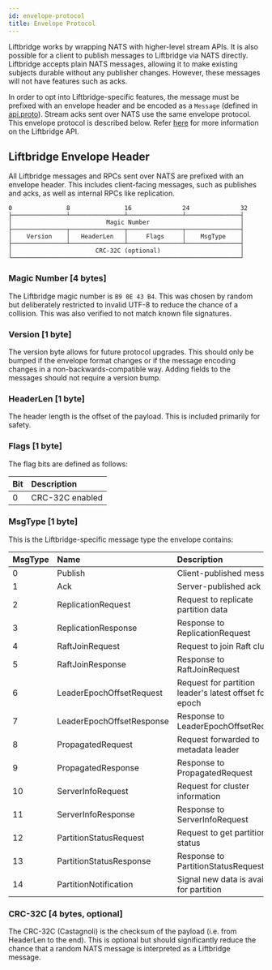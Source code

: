 ```yaml
---
id: envelope-protocol
title: Envelope Protocol
---
```


Liftbridge works by wrapping NATS with higher-level stream APIs. It is also
possible for a client to publish messages to Liftbridge via NATS directly.
Liftbridge accepts plain NATS messages, allowing it to make existing subjects
durable without any publisher changes. However, these messages will not have
features such as acks.

In order to opt into Liftbridge-specific features, the message must be prefixed
with an envelope header and be encoded as a `Message` (defined in
[api.proto](https://github.com/liftbridge-io/liftbridge-api/blob/master/api.proto)).
Stream acks sent over NATS use the same envelope protocol. This envelope
protocol is described below. Refer
[here](https://github.com/liftbridge-io/liftbridge-api) for more information on
the Liftbridge API.

## Liftbridge Envelope Header

All Liftbridge messages and RPCs sent over NATS are prefixed with an envelope
header. This includes client-facing messages, such as publishes and acks, as
well as internal RPCs like replication.

```plaintext
0               8               16              24              32
├───────────────┴───────────────┴───────────────┴───────────────┤
│                          Magic Number                         │
├───────────────┬───────────────┬───────────────┬───────────────┤
│    Version    │   HeaderLen   │     Flags     │    MsgType    │
├───────────────┴───────────────┴───────────────┴───────────────┤
│                       CRC-32C (optional)                      │
└───────────────────────────────────────────────────────────────┘
```

### Magic Number [4 bytes]

The Liftbridge magic number is `B9 0E 43 B4`. This was chosen by random but
deliberately restricted to invalid UTF-8 to reduce the chance of a collision.
This was also verified to not match known file signatures.

### Version [1 byte]

The version byte allows for future protocol upgrades. This should only be
bumped if the envelope format changes or if the message encoding changes in a
non-backwards-compatible way. Adding fields to the messages should not require
a version bump.

### HeaderLen [1 byte]

The header length is the offset of the payload. This is included primarily for
safety.

### Flags [1 byte]

The flag bits are defined as follows:

| Bit | Description     |
| :-- | :-------------- |
| 0   | CRC-32C enabled |

### MsgType [1 byte]

This is the Liftbridge-specific message type the envelope contains:

| MsgType | Name                      | Description                                            | Internal |
| :------ | :------------------------ | :----------------------------------------------------- | :------- |
| 0       | Publish                   | Client-published message                               | no       |
| 1       | Ack                       | Server-published ack                                   | no       |
| 2       | ReplicationRequest        | Request to replicate partition data                    | yes      |
| 3       | ReplicationResponse       | Response to ReplicationRequest                         | yes      |
| 4       | RaftJoinRequest           | Request to join Raft cluster                           | yes      |
| 5       | RaftJoinResponse          | Response to RaftJoinRequest                            | yes      |
| 6       | LeaderEpochOffsetRequest  | Request for partition leader's latest offset for epoch | yes      |
| 7       | LeaderEpochOffsetResponse | Response to LeaderEpochOffsetRequest                   | yes      |
| 8       | PropagatedRequest         | Request forwarded to metadata leader                   | yes      |
| 9       | PropagatedResponse        | Response to PropagatedRequest                          | yes      |
| 10      | ServerInfoRequest         | Request for cluster information                        | yes      |
| 11      | ServerInfoResponse        | Response to ServerInfoRequest                          | yes      |
| 12      | PartitionStatusRequest    | Request to get partition status                        | yes      |
| 13      | PartitionStatusResponse   | Response to PartitionStatusRequest                     | yes      |
| 14      | PartitionNotification     | Signal new data is available for partition             | yes      |

### CRC-32C [4 bytes, optional]

The CRC-32C (Castagnoli) is the checksum of the payload (i.e. from HeaderLen to
the end). This is optional but should significantly reduce the chance that a
random NATS message is interpreted as a Liftbridge message.
